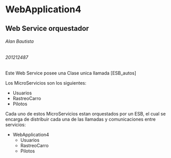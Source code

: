 # WebApplication4
## Web Service orquestador 


###### Alan Bautista
###### 201212487

Este Web Service posee una Clase unica llamada [ESB_autos]




Los MicroServicios son los siguientes:

* Usuarios
* RastreoCarro
* Pilotos

Cada uno de estos MicroServicios estan orquestados por un ESB, el cual se encarga de distribuir cada una de las llamadas y comunicaciones entre servicios:

* WebApplication4
  * Usuarios
  * RastreoCarro
  * Pilotos
